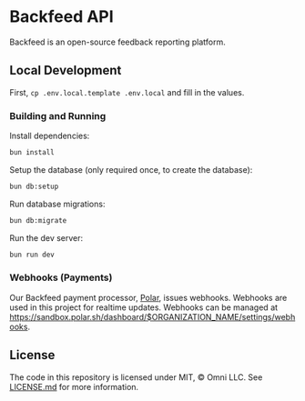 # Backfeed API

Backfeed is an open-source feedback reporting platform.

## Local Development

First, `cp .env.local.template .env.local` and fill in the values.

### Building and Running

Install dependencies:

```sh
bun install
```

Setup the database (only required once, to create the database):

```sh
bun db:setup
```

Run database migrations:

```sh
bun db:migrate
```

Run the dev server:

```sh
bun run dev
```

### Webhooks (Payments)

Our Backfeed payment processor, [Polar](https://polar.sh), issues webhooks. Webhooks are used in this project for realtime updates. Webhooks can be managed at https://sandbox.polar.sh/dashboard/$ORGANIZATION_NAME/settings/webhooks.

## License

The code in this repository is licensed under MIT, &copy; Omni LLC. See [LICENSE.md](LICENSE.md) for more information.
